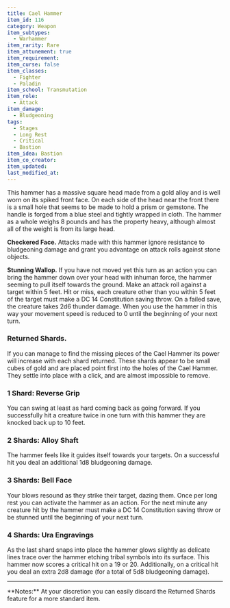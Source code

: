 ```yaml
---
title: Cael Hammer
item_id: 116
category: Weapon
item_subtypes:
  - Warhammer
item_rarity: Rare
item_attunement: true
item_requirement:
item_curse: false
item_classes:
  - Fighter
  - Paladin
item_school: Transmutation
item_role:
  - Attack
item_damage:
  - Bludgeoning
tags:
  - Stages
  - Long Rest
  - Critical
  - Bastion
item_idea: Bastion
item_co_creator:
item_updated:
last_modified_at:
---
```


This hammer has a massive square head made from a gold alloy and is well worn on its spiked front face. On each side of the head near the front there is a small hole that seems to be made to hold a prism or gemstone. The handle is forged from a blue steel and tightly wrapped in cloth. The hammer as a whole weighs 8 pounds and has the property heavy, although almost all of the weight is from its large head.

**Checkered Face.** Attacks made with this hammer ignore resistance to bludgeoning damage and grant you advantage on attack rolls against stone objects.

**Stunning Wallop.** If you have not moved yet this turn as an action you can bring the hammer down over your head with inhuman force, the hammer seeming to pull itself towards the ground. Make an attack roll against a target within 5 feet. Hit or miss, each creature other than you within 5 feet of the target must make a DC 14 Constitution saving throw. On a failed save, the creature takes 2d6 thunder damage. When you use the hammer in this way your movement speed is reduced to 0 until the beginning of your next turn.

<!--excerpt-->
### Returned Shards.
If you can manage to find the missing pieces of the Cael Hammer its power will increase with each shard returned. These shards appear to be small cubes of gold and are placed point first into the holes of the Cael Hammer. They settle into place with a click, and are almost impossible to remove.

### 1 Shard: Reverse Grip
You can swing at least as hard coming back as going forward. If you successfully hit a creature twice in one turn with this hammer they are knocked back up to 10 feet.

### 2 Shards: Alloy Shaft
The hammer feels like it guides itself towards your targets. On a successful hit you deal an additional 1d8 bludgeoning damage.

### 3 Shards: Bell Face
Your blows resound as they strike their target, dazing them. Once per long rest you can activate the hammer as an action. For the next minute any creature hit by the hammer must make a DC 14 Constitution saving throw or be stunned until the beginning of your next turn.

### 4 Shards: Ura Engravings
As the last shard snaps into place the hammer glows slightly as delicate lines trace over the hammer etching tribal symbols into its surface. This hammer now scores a critical hit on a 19 or 20. Additionally, on a critical hit you deal an extra 2d8 damage (for a total of 5d8 bludgeoning damage).

<hr />
**Notes:** At your discretion you can easily discard the Returned Shards feature for a more standard item.
